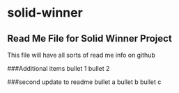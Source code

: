 # solid-winner

## Read Me File for Solid Winner Project
This file will have all sorts of read me info on github

###Additional items
bullet 1
bullet 2

###second update to readme
bullet a
bullet b
bullet c
